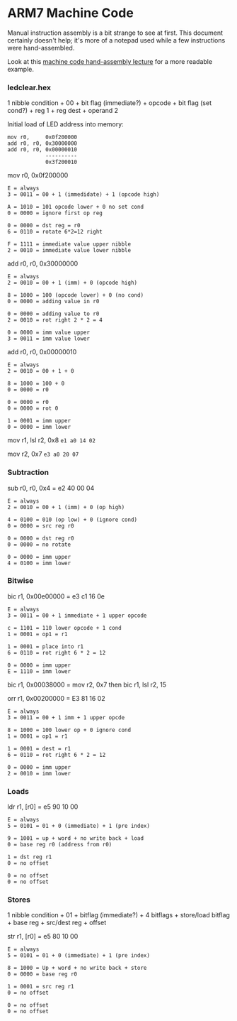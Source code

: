 # ARM7 Machine Code
Manual instruction assembly is a bit strange to see at first. This document certainly doesn't help; it's more of a notepad used while a few instructions were hand-assembled.

Look at this [machine code hand-assembly lecture](http://www.ee.ic.ac.uk/pcheung/teaching/ee2_computing/lecture_9.pdf) for a more readable example.


### ledclear.hex
1 nibble condition + 00 + bit flag (immediate?) + opcode + bit flag (set cond?) + reg 1 + reg dest + operand 2

Initial load of LED address into memory:
```
mov r0,     0x0f200000
add r0, r0, 0x30000000
add r0, r0, 0x00000010
            ----------
            0x3f200010
```

mov r0, 0x0f200000
```
E = always
3 = 0011 = 00 + 1 (immedidate) + 1 (opcode high)

A = 1010 = 101 opcode lower + 0 no set cond
0 = 0000 = ignore first op reg

0 = 0000 = dst reg = r0
6 = 0110 = rotate 6*2=12 right

F = 1111 = immediate value upper nibble
2 = 0010 = immediate value lower nibble
```

add r0, r0, 0x30000000
```
E = always
2 = 0010 = 00 + 1 (imm) + 0 (opcode high)

8 = 1000 = 100 (opcode lower) + 0 (no cond)
0 = 0000 = adding value in r0

0 = 0000 = adding value to r0
2 = 0010 = rot right 2 * 2 = 4

0 = 0000 = imm value upper
3 = 0011 = imm value lower
```

add r0, r0, 0x00000010
```
E = always
2 = 0010 = 00 + 1 + 0

8 = 1000 = 100 + 0
0 = 0000 = r0

0 = 0000 = r0
0 = 0000 = rot 0

1 = 0001 = imm upper
0 = 0000 = imm lower
```

mov r1, lsl r2, 0x8
`e1 a0 14 02`

mov r2, 0x7
`e3 a0 20 07`

### Subtraction
sub r0, r0, 0x4 = e2 40 00 04
```
E = always
2 = 0010 = 00 + 1 (imm) + 0 (op high)

4 = 0100 = 010 (op low) + 0 (ignore cond)
0 = 0000 = src reg r0

0 = 0000 = dst reg r0
0 = 0000 = no rotate

0 = 0000 = imm upper
4 = 0100 = imm lower
```

### Bitwise
bic r1, 0x00e00000 = e3 c1 16 0e
```
E = always
3 = 0011 = 00 + 1 immediate + 1 upper opcode

c = 1101 = 110 lower opcode + 1 cond
1 = 0001 = op1 = r1

1 = 0001 = place into r1
6 = 0110 = rot right 6 * 2 = 12

0 = 0000 = imm upper
E = 1110 = imm lower
```

bic r1, 0x00038000 = mov r2, 0x7 then bic r1, lsl r2, 15

orr r1, 0x00200000 = E3 81 16 02
```
E = always
3 = 0011 = 00 + 1 imm + 1 upper opcde

8 = 1000 = 100 lower op + 0 ignore cond
1 = 0001 = op1 = r1

1 = 0001 = dest = r1
6 = 0110 = rot right 6 * 2 = 12

0 = 0000 = imm upper
2 = 0010 = imm lower
```

### Loads
ldr r1, [r0] = e5 90 10 00
```
E = always
5 = 0101 = 01 + 0 (immediate) + 1 (pre index)

9 = 1001 = up + word + no write back + load
0 = base reg r0 (address from r0)

1 = dst reg r1
0 = no offset

0 = no offset
0 = no offset
```

### Stores
1 nibble condition + 01 + bitflag (immediate?) + 4 bitflags + store/load bitflag + base reg + src/dest reg + offset

str r1, [r0] = e5 80 10 00
```
E = always
5 = 0101 = 01 + 0 (immediate) + 1 (pre index)

8 = 1000 = Up + word + no write back + store
0 = 0000 = base reg r0

1 = 0001 = src reg r1
0 = no offset

0 = no offset
0 = no offset
```
